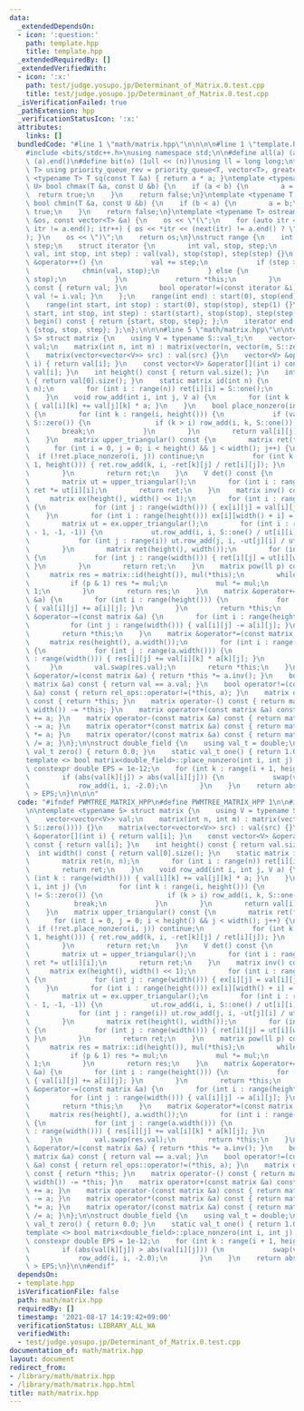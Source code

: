 ```yaml
---
data:
  _extendedDependsOn:
  - icon: ':question:'
    path: template.hpp
    title: template.hpp
  _extendedRequiredBy: []
  _extendedVerifiedWith:
  - icon: ':x:'
    path: test/judge.yosupo.jp/Determinant_of_Matrix.0.test.cpp
    title: test/judge.yosupo.jp/Determinant_of_Matrix.0.test.cpp
  _isVerificationFailed: true
  _pathExtension: hpp
  _verificationStatusIcon: ':x:'
  attributes:
    links: []
  bundledCode: "#line 1 \"math/matrix.hpp\"\n\n\n\n#line 1 \"template.hpp\"\n\n\n\n\
    #include <bits/stdc++.h>\nusing namespace std;\n\n#define all(a) (a).begin(),\
    \ (a).end()\n#define bit(n) (1ull << (n))\nusing ll = long long;\ntemplate <typename\
    \ T> using priority_queue_rev = priority_queue<T, vector<T>, greater<T>>;\ntemplate\
    \ <typename T> T sq(const T &a) { return a * a; }\ntemplate <typename T, typename\
    \ U> bool chmax(T &a, const U &b) {\n    if (a < b) {\n        a = b;\n      \
    \  return true;\n    }\n    return false;\n}\ntemplate <typename T, typename U>\
    \ bool chmin(T &a, const U &b) {\n    if (b < a) {\n        a = b;\n        return\
    \ true;\n    }\n    return false;\n}\ntemplate <typename T> ostream &operator<<(ostream\
    \ &os, const vector<T> &a) {\n    os << \"(\";\n    for (auto itr = a.begin();\
    \ itr != a.end(); itr++) { os << *itr << (next(itr) != a.end() ? \", \" : \"\"\
    ); }\n    os << \")\";\n    return os;\n}\nstruct range {\n    int start, stop,\
    \ step;\n    struct iterator {\n        int val, stop, step;\n        iterator(int\
    \ val, int stop, int step) : val(val), stop(stop), step(step) {}\n        iterator\
    \ &operator++() {\n            val += step;\n            if (step > 0) {\n   \
    \             chmin(val, stop);\n            } else {\n                chmax(val,\
    \ stop);\n            }\n            return *this;\n        }\n        int operator*()\
    \ const { return val; }\n        bool operator!=(const iterator &i) const { return\
    \ val != i.val; }\n    };\n    range(int end) : start(0), stop(end), step(1) {}\n\
    \    range(int start, int stop) : start(0), stop(stop), step(1) {}\n    range(int\
    \ start, int stop, int step) : start(start), stop(stop), step(step) {}\n    iterator\
    \ begin() const { return {start, stop, step}; };\n    iterator end() const { return\
    \ {stop, stop, step}; };\n};\n\n\n#line 5 \"math/matrix.hpp\"\n\ntemplate <typename\
    \ S> struct matrix {\n    using V = typename S::val_t;\n    vector<vector<V>>\
    \ val;\n    matrix(int n, int m) : matrix(vector(n, vector(m, S::zero()))) {}\n\
    \    matrix(vector<vector<V>> src) : val(src) {}\n    vector<V> &operator[](int\
    \ i) { return val[i]; }\n    const vector<V> &operator[](int i) const { return\
    \ val[i]; }\n    int height() const { return val.size(); }\n    int width() const\
    \ { return val[0].size(); }\n    static matrix id(int n) {\n        matrix ret(n,\
    \ n);\n        for (int i : range(n)) ret[i][i] = S::one();\n        return ret;\n\
    \    }\n    void row_add(int i, int j, V a) {\n        for (int k : range(width()))\
    \ { val[i][k] += val[j][k] * a; }\n    }\n    bool place_nonzero(int i, int j)\
    \ {\n        for (int k : range(i, height())) {\n            if (val[k][j] !=\
    \ S::zero()) {\n                if (k > i) row_add(i, k, S::one());\n        \
    \        break;\n            }\n        }\n        return val[i][j] != S::zero();\n\
    \    }\n    matrix upper_triangular() const {\n        matrix ret(*this);\n  \
    \      for (int i = 0, j = 0; i < height() && j < width(); j++) {\n          \
    \  if (!ret.place_nonzero(i, j)) continue;\n            for (int k : range(i +\
    \ 1, height())) { ret.row_add(k, i, -ret[k][j] / ret[i][j]); }\n            i++;\n\
    \        }\n        return ret;\n    }\n    V det() const {\n        V ret = S::one();\n\
    \        matrix ut = upper_triangular();\n        for (int i : range(height()))\
    \ ret *= ut[i][i];\n        return ret;\n    }\n    matrix inv() const {\n   \
    \     matrix ex(height(), width() << 1);\n        for (int i : range(height()))\
    \ {\n            for (int j : range(width())) { ex[i][j] = val[i][j]; }\n    \
    \    }\n        for (int i : range(height())) ex[i][width() + i] = S::one();\n\
    \        matrix ut = ex.upper_triangular();\n        for (int i : range(height()\
    \ - 1, -1, -1)) {\n            ut.row_add(i, i, S::one() / ut[i][i] - S::one());\n\
    \            for (int j : range(i)) ut.row_add(j, i, -ut[j][i] / ut[i][i]);\n\
    \        }\n        matrix ret(height(), width());\n        for (int i : range(height()))\
    \ {\n            for (int j : range(width())) { ret[i][j] = ut[i][width() + j];\
    \ }\n        }\n        return ret;\n    }\n    matrix pow(ll p) const {\n   \
    \     matrix res = matrix::id(height()), mul(*this);\n        while (p) {\n  \
    \          if (p & 1) res *= mul;\n            mul *= mul;\n            p >>=\
    \ 1;\n        }\n        return res;\n    }\n    matrix &operator+=(const matrix\
    \ &a) {\n        for (int i : range(height())) {\n            for (int j : range(width()))\
    \ { val[i][j] += a[i][j]; }\n        }\n        return *this;\n    }\n    matrix\
    \ &operator-=(const matrix &a) {\n        for (int i : range(height())) {\n  \
    \          for (int j : range(width())) { val[i][j] -= a[i][j]; }\n        }\n\
    \        return *this;\n    }\n    matrix &operator*=(const matrix &a) {\n   \
    \     matrix res(height(), a.width());\n        for (int i : range(height()))\
    \ {\n            for (int j : range(a.width())) {\n                for (int k\
    \ : range(width())) { res[i][j] += val[i][k] * a[k][j]; }\n            }\n   \
    \     }\n        val.swap(res.val);\n        return *this;\n    }\n    matrix\
    \ &operator/=(const matrix &a) { return *this *= a.inv(); }\n    bool operator==(const\
    \ matrix &a) const { return val == a.val; }\n    bool operator!=(const matrix\
    \ &a) const { return rel_ops::operator!=(*this, a); }\n    matrix operator+()\
    \ const { return *this; }\n    matrix operator-() const { return matrix(height(),\
    \ width()) -= *this; }\n    matrix operator+(const matrix &a) const { return matrix(*this)\
    \ += a; }\n    matrix operator-(const matrix &a) const { return matrix(*this)\
    \ -= a; }\n    matrix operator*(const matrix &a) const { return matrix(*this)\
    \ *= a; }\n    matrix operator/(const matrix &a) const { return matrix(*this)\
    \ /= a; }\n};\n\nstruct double_field {\n    using val_t = double;\n    static\
    \ val_t zero() { return 0.0; }\n    static val_t one() { return 1.0; }\n};\n\n\
    template <> bool matrix<double_field>::place_nonzero(int i, int j) {\n    static\
    \ constexpr double EPS = 1e-12;\n    for (int k : range(i + 1, height())) {\n\
    \        if (abs(val[k][j]) > abs(val[i][j])) {\n            swap(val[i], val[k]);\n\
    \            row_add(i, i, -2.0);\n        }\n    }\n    return abs(val[i][j])\
    \ > EPS;\n}\n\n\n"
  code: "#ifndef PWMTREE_MATRIX_HPP\n#define PWMTREE_MATRIX_HPP 1\n\n#include \"../template.hpp\"\
    \n\ntemplate <typename S> struct matrix {\n    using V = typename S::val_t;\n\
    \    vector<vector<V>> val;\n    matrix(int n, int m) : matrix(vector(n, vector(m,\
    \ S::zero()))) {}\n    matrix(vector<vector<V>> src) : val(src) {}\n    vector<V>\
    \ &operator[](int i) { return val[i]; }\n    const vector<V> &operator[](int i)\
    \ const { return val[i]; }\n    int height() const { return val.size(); }\n  \
    \  int width() const { return val[0].size(); }\n    static matrix id(int n) {\n\
    \        matrix ret(n, n);\n        for (int i : range(n)) ret[i][i] = S::one();\n\
    \        return ret;\n    }\n    void row_add(int i, int j, V a) {\n        for\
    \ (int k : range(width())) { val[i][k] += val[j][k] * a; }\n    }\n    bool place_nonzero(int\
    \ i, int j) {\n        for (int k : range(i, height())) {\n            if (val[k][j]\
    \ != S::zero()) {\n                if (k > i) row_add(i, k, S::one());\n     \
    \           break;\n            }\n        }\n        return val[i][j] != S::zero();\n\
    \    }\n    matrix upper_triangular() const {\n        matrix ret(*this);\n  \
    \      for (int i = 0, j = 0; i < height() && j < width(); j++) {\n          \
    \  if (!ret.place_nonzero(i, j)) continue;\n            for (int k : range(i +\
    \ 1, height())) { ret.row_add(k, i, -ret[k][j] / ret[i][j]); }\n            i++;\n\
    \        }\n        return ret;\n    }\n    V det() const {\n        V ret = S::one();\n\
    \        matrix ut = upper_triangular();\n        for (int i : range(height()))\
    \ ret *= ut[i][i];\n        return ret;\n    }\n    matrix inv() const {\n   \
    \     matrix ex(height(), width() << 1);\n        for (int i : range(height()))\
    \ {\n            for (int j : range(width())) { ex[i][j] = val[i][j]; }\n    \
    \    }\n        for (int i : range(height())) ex[i][width() + i] = S::one();\n\
    \        matrix ut = ex.upper_triangular();\n        for (int i : range(height()\
    \ - 1, -1, -1)) {\n            ut.row_add(i, i, S::one() / ut[i][i] - S::one());\n\
    \            for (int j : range(i)) ut.row_add(j, i, -ut[j][i] / ut[i][i]);\n\
    \        }\n        matrix ret(height(), width());\n        for (int i : range(height()))\
    \ {\n            for (int j : range(width())) { ret[i][j] = ut[i][width() + j];\
    \ }\n        }\n        return ret;\n    }\n    matrix pow(ll p) const {\n   \
    \     matrix res = matrix::id(height()), mul(*this);\n        while (p) {\n  \
    \          if (p & 1) res *= mul;\n            mul *= mul;\n            p >>=\
    \ 1;\n        }\n        return res;\n    }\n    matrix &operator+=(const matrix\
    \ &a) {\n        for (int i : range(height())) {\n            for (int j : range(width()))\
    \ { val[i][j] += a[i][j]; }\n        }\n        return *this;\n    }\n    matrix\
    \ &operator-=(const matrix &a) {\n        for (int i : range(height())) {\n  \
    \          for (int j : range(width())) { val[i][j] -= a[i][j]; }\n        }\n\
    \        return *this;\n    }\n    matrix &operator*=(const matrix &a) {\n   \
    \     matrix res(height(), a.width());\n        for (int i : range(height()))\
    \ {\n            for (int j : range(a.width())) {\n                for (int k\
    \ : range(width())) { res[i][j] += val[i][k] * a[k][j]; }\n            }\n   \
    \     }\n        val.swap(res.val);\n        return *this;\n    }\n    matrix\
    \ &operator/=(const matrix &a) { return *this *= a.inv(); }\n    bool operator==(const\
    \ matrix &a) const { return val == a.val; }\n    bool operator!=(const matrix\
    \ &a) const { return rel_ops::operator!=(*this, a); }\n    matrix operator+()\
    \ const { return *this; }\n    matrix operator-() const { return matrix(height(),\
    \ width()) -= *this; }\n    matrix operator+(const matrix &a) const { return matrix(*this)\
    \ += a; }\n    matrix operator-(const matrix &a) const { return matrix(*this)\
    \ -= a; }\n    matrix operator*(const matrix &a) const { return matrix(*this)\
    \ *= a; }\n    matrix operator/(const matrix &a) const { return matrix(*this)\
    \ /= a; }\n};\n\nstruct double_field {\n    using val_t = double;\n    static\
    \ val_t zero() { return 0.0; }\n    static val_t one() { return 1.0; }\n};\n\n\
    template <> bool matrix<double_field>::place_nonzero(int i, int j) {\n    static\
    \ constexpr double EPS = 1e-12;\n    for (int k : range(i + 1, height())) {\n\
    \        if (abs(val[k][j]) > abs(val[i][j])) {\n            swap(val[i], val[k]);\n\
    \            row_add(i, i, -2.0);\n        }\n    }\n    return abs(val[i][j])\
    \ > EPS;\n}\n\n#endif"
  dependsOn:
  - template.hpp
  isVerificationFile: false
  path: math/matrix.hpp
  requiredBy: []
  timestamp: '2021-08-17 14:19:42+09:00'
  verificationStatus: LIBRARY_ALL_WA
  verifiedWith:
  - test/judge.yosupo.jp/Determinant_of_Matrix.0.test.cpp
documentation_of: math/matrix.hpp
layout: document
redirect_from:
- /library/math/matrix.hpp
- /library/math/matrix.hpp.html
title: math/matrix.hpp
---
```

